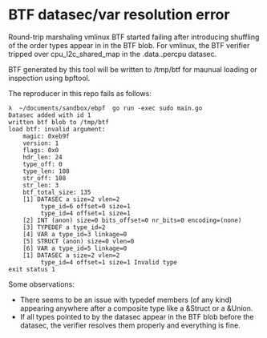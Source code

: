 # BTF datasec/var resolution error

Round-trip marshaling vmlinux BTF started failing after introducing
shuffling of the order types appear in in the BTF blob. For vmlinux,
the BTF verifier tripped over cpu_l2c_shared_map in the .data..percpu datasec.

BTF generated by this tool will be written to /tmp/btf for maunual loading
or inspection using bpftool.

The reproducer in this repo fails as follows:

```
λ  ~/documents/sandbox/ebpf  go run -exec sudo main.go
Datasec added with id 1
written btf blob to /tmp/btf
load btf: invalid argument:
	magic: 0xeb9f
	version: 1
	flags: 0x0
	hdr_len: 24
	type_off: 0
	type_len: 108
	str_off: 108
	str_len: 3
	btf_total_size: 135
	[1] DATASEC a size=2 vlen=2
		 type_id=6 offset=0 size=1
		 type_id=4 offset=1 size=1
	[2] INT (anon) size=0 bits_offset=0 nr_bits=0 encoding=(none)
	[3] TYPEDEF a type_id=2
	[4] VAR a type_id=3 linkage=0
	[5] STRUCT (anon) size=0 vlen=0
	[6] VAR a type_id=5 linkage=0
	[1] DATASEC a size=2 vlen=2
		 type_id=4 offset=1 size=1 Invalid type
exit status 1
```

Some observations:
- There seems to be an issue with typedef members (of any kind) appearing
  anywhere after a composite type like a &Struct or a &Union.
- If all types pointed to by the datasec appear in the BTF blob before the
  datasec, the verifier resolves them properly and everything is fine.
